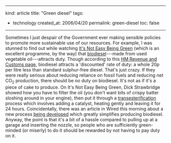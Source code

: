-----
kind: article
title: "Green diesel"
tags:
- technology
created_at: 2006/04/20
permalink: green-diesel
toc: false
-----

<p>Sometimes I just despair of the Government ever making sensible policies to promote more sustainable use of our resources. For example, I was stunned to find out while watching <a href="http://www.bbc.co.uk/bbctwo/programmes/?id=easy_green">It's Not Easy Being Green</a> (which is an excellent programme, by the way) that <a href="http://en.wikipedia.org/wiki/Biodiesel">biodiesel</a>---made from used vegetable oil---attracts duty. Though according to this <a href="http://customs.hmrc.gov.uk/channelsPortalWebApp/channelsPortalWebApp.portal?_nfpb=true&amp;_pageLabel=pageVAT_ShowContent&amp;id=HMCE_PROD1_024771&amp;propertyType=document#P6_303">HM Revenue and Customs page</a>, biodiesel attracts a 'discounted' rate of duty: a whole 20p per litre less than standard sulphur-free diesel. That's just crazy. If they were really serious about reducing reliance on fossil fuels and reducing net CO<sub>2</sub> production, there should be <em>no</em> duty on biodiesel. It's not as if it's a piece of cake to produce. On It's Not Easy Being Green, Dick Strawbridge showed how you have to filter the oil (you don't want bits of crispy batter sloshing around in your engine), then put it through a <a href="http://en.wikipedia.org/wiki/Transesterification">transesterification</a> process which involves adding a catalyst, heating gently and leaving it for 24 hours. Coincidentally, there was an article in Wired this morning about a new process <a href="http://www.wired.com/news/wireservice/0,70702-0.html?tw=rss.index">being developed</a> which greatly simplifies producing biodiesel. Anyway, the point is that it's a bit of a hassle compared to pulling up at a garage and inserting the nozzle, so people who are sufficiently green-minded (or miserly) to do it should be rewarded by not having to pay duty on it.</p>



